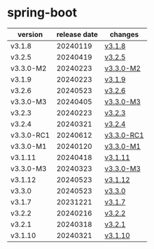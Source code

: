# spring-boot

|  version   | release date |                changes                 |
|------------|--------------|----------------------------------------|
| v3.1.8     | 20240119     | [v3.1.8](./v3.1.8-20240119.md)         |
| v3.2.5     | 20240419     | [v3.2.5](./v3.2.5-20240419.md)         |
| v3.3.0-M2  | 20240223     | [v3.3.0-M2](./v3.3.0-M2-20240223.md)   |
| v3.1.9     | 20240223     | [v3.1.9](./v3.1.9-20240223.md)         |
| v3.2.6     | 20240523     | [v3.2.6](./v3.2.6-20240523.md)         |
| v3.3.0-M3  | 20240405     | [v3.3.0-M3](./v3.3.0-M3-20240405.md)   |
| v3.2.3     | 20240223     | [v3.2.3](./v3.2.3-20240223.md)         |
| v3.2.4     | 20240321     | [v3.2.4](./v3.2.4-20240321.md)         |
| v3.3.0-RC1 | 20240612     | [v3.3.0-RC1](./v3.3.0-RC1-20240612.md) |
| v3.3.0-M1  | 20240120     | [v3.3.0-M1](./v3.3.0-M1-20240120.md)   |
| v3.1.11    | 20240418     | [v3.1.11](./v3.1.11-20240418.md)       |
| v3.3.0-M3  | 20240323     | [v3.3.0-M3](./v3.3.0-M3-20240323.md)   |
| v3.1.12    | 20240523     | [v3.1.12](./v3.1.12-20240523.md)       |
| v3.3.0     | 20240523     | [v3.3.0](./v3.3.0-20240523.md)         |
| v3.1.7     | 20231221     | [v3.1.7](./v3.1.7-20231221.md)         |
| v3.2.2     | 20240216     | [v3.2.2](./v3.2.2-20240216.md)         |
| v3.2.1     | 20240318     | [v3.2.1](./v3.2.1-20240318.md)         |
| v3.1.10    | 20240321     | [v3.1.10](./v3.1.10-20240321.md)       |

